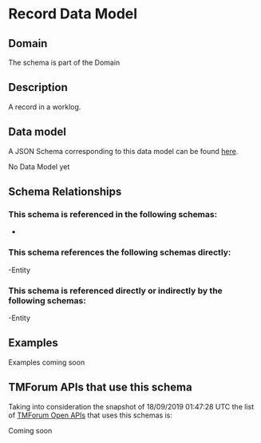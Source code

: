 # Record Data Model

## Domain

The  schema is part of the  Domain

## Description

A record in a worklog.

## Data model

A JSON Schema corresponding to this data model can be found
[here](https://github.com/tmforum-rand/schemas/blob/master/Common/Record.schema.json).

No Data Model yet

## Schema Relationships

### This schema is referenced in the following schemas:

-

### This schema references the following schemas directly:

-Entity

### This schema is referenced directly or indirectly by the following schemas:

-Entity



## Examples

Examples coming soon

## TMForum APIs that use this schema

Taking into consideration the snapshot of 18/09/2019 01:47:28 UTC the list of [TMForum Open APIs](https://www.tmforum.org/open-apis/) that uses this schemas is:

Coming soon